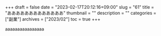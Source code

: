 +++
draft = false
date = "2023-02-17T20:12:16+09:00"
slug = "61"
title = "あああああああああああああ"
thumbnail = ""
description = ""
categories = ["副業"]
archives = ["2023/02"]
toc = true
+++


aaaaaaaaaaaaaaaa
